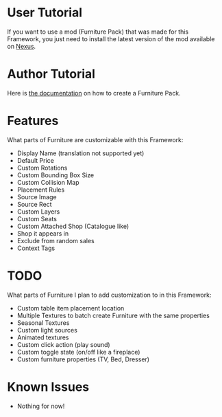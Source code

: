 # User Tutorial

If you want to use a mod (Furniture Pack) that was made for this Framework, you just need to install the latest version of the mod available on [Nexus](https://www.nexusmods.com/stardewvalley/mods/23458?tab=files).

# Author Tutorial

Here is [the documentation](https://github.com/Leroymilo/FurnitureFramework/blob/main/doc/Author.md) on how to create a Furniture Pack.

# Features

What parts of Furniture are customizable with this Framework:
- Display Name (translation not supported yet)
- Default Price
- Custom Rotations
- Custom Bounding Box Size
- Custom Collision Map
- Placement Rules
- Source Image
- Source Rect
- Custom Layers
- Custom Seats
- Custom Attached Shop (Catalogue like)
- Shop it appears in
- Exclude from random sales
- Context Tags

# TODO

What parts of Furniture I plan to add customization to in this Framework:
- Custom table item placement location
- Multiple Textures to batch create Furniture with the same properties
- Seasonal Textures
- Custom light sources
- Animated textures
- Custom click action (play sound)
- Custom toggle state (on/off like a fireplace)
- Custom furniture properties (TV, Bed, Dresser)

# Known Issues

- Nothing for now!